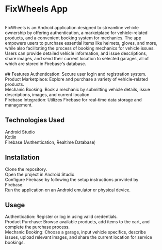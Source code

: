 # FixWheels App
<BR>
FixWheels is an Android application designed to streamline vehicle ownership by offering authentication, a marketplace for vehicle-related products, and a convenient booking system for mechanics. The app empowers users to purchase essential items like helmets, gloves, and more, while also facilitating the process of booking mechanics for vehicle issues. Users can provide detailed vehicle information, and issue descriptions, share images, and send their current location to selected garages, all of which are stored in Firebase's database.
<BR>
<BR>
## Features
Authentication: Secure user login and registration system.
<BR>Product Marketplace: Explore and purchase a variety of vehicle-related products.
<BR>Mechanic Booking: Book a mechanic by submitting vehicle details, issue descriptions, images, and current location.
<BR>Firebase Integration: Utilizes Firebase for real-time data storage and management.
<BR>

## Technologies Used
Android Studio
<BR>Kotlin
<BR>Firebase (Authentication, Realtime Database)

## Installation
Clone the repository.
<BR>Open the project in Android Studio.
<BR>Configure Firebase by following the setup instructions provided by Firebase.
<BR>Run the application on an Android emulator or physical device.

## Usage
Authentication: Register or log in using valid credentials.
<BR>Product Purchase: Browse available products, add items to the cart, and complete the purchase process.
<BR>Mechanic Booking: Choose a garage, input vehicle specifics, describe issues, upload relevant images, and share the current location for service bookings.
<BR>
